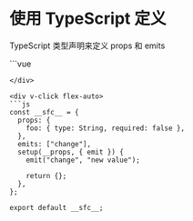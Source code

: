 # 使用 TypeScript 定义

TypeScript 类型声明来定义 props 和 emits

<div flex="~ gap-8">

<div flex-auto>
```vue
<script setup lang="ts">
defineProps<{
  foo?: string
}>()
const emit = defineEmits<{
  (evt: 'change', value: string): void
}>()

emit('change', 'new value')
</script>
```
</div>

<div v-click flex-auto>
```js
const __sfc__ = {
  props: {
    foo: { type: String, required: false },
  },
  emits: ["change"],
  setup(__props, { emit }) {
    emit("change", "new value");

    return {};
  },
};

export default __sfc__;
```
</div>

</div>

<!--
- 使用宏来定义还有个好处，就是可以通过 TypeScript 来定义 props 和 emits。

- *click* 比起运行时的写法，就比较方便了，而且类型也会比运行时定义更严格。

- 比如说，在调用 emit 函数时，如果事件是 change，那么他的参数是有类型提示的。

- OK 总之。在 Vue 中，宏其实就是在编译阶段，给编译器看的一个 API。并不会在实际运行的时候执行。
-->
